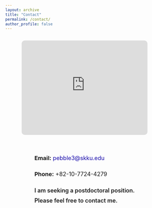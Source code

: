 ```yaml
---
layout: archive
title: "Contact"
permalink: /contact/
author_profile: false
---
```


<style>
.contact-container {
  display: flex;
  align-items: flex-start;
  justify-content: center;
  flex-wrap: wrap;
  gap: 40px;
  margin-top: 30px;
}
.contact-map iframe {
  border: 0;
  border-radius: 10px;
  width: 400px;
  height: 300px;
}
.contact-info {
  max-width: 420px;
  font-size: 18px;
  line-height: 1.8;
}
.contact-info a {
  color: #1a0dab;
  text-decoration: none;
}
.contact-info a:hover {
  text-decoration: underline;
}
</style>

<div class="contact-container">
  <div class="contact-map">
    <a href="https://www.google.com/maps/place/%EC%84%B1%EA%B7%A0%EA%B4%80%EB%8C%80%ED%95%99%EA%B5%90+%EC%9E%90%EC%97%B0%EA%B3%BC%ED%95%99%EC%BA%A0%ED%8D%BC%EC%8A%A4/@37.2937619,126.9752556,17z"
       target="_blank" rel="noopener">
      <iframe
        src="https://www.google.com/maps?q=%EC%84%B1%EA%B7%A0%EA%B4%80%EB%8C%80%ED%95%99%EA%B5%90%20%EC%9E%90%EC%97%B0%EA%B3%BC%ED%95%99%EC%BA%A0%ED%8D%BC%EC%8A%A4&hl=ko&z=16&output=embed"
        allowfullscreen="" loading="lazy">
      </iframe>
    </a>
  </div>

  <div class="contact-info">
    <p><strong>Email:</strong> <a href="mailto:pebble3@skku.edu">pebble3@skku.edu</a></p>
    <p><strong>Phone:</strong> +82-10-7724-4279</p>
    <p style="margin-top:20px; font-weight:600;">
      I am seeking a postdoctoral position.<br>
      Please feel free to contact me.
    </p>
  </div>
</div>
